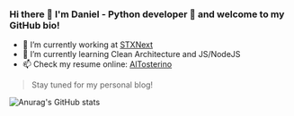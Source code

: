 ### Hi there 👋 I'm Daniel - Python developer 🐍 and welcome to my GitHub bio!

- 🔭 I’m currently working at [STXNext](https://www.stxnext.com/)
- 🌱 I’m currently learning Clean Architecture and JS/NodeJS
- 📫 Check my resume online: [AlTosterino](https://altosterino.com/)

> Stay tuned for my personal blog!
> 
![Anurag's GitHub stats](https://github-readme-stats.vercel.app/api?username=AlTosterino&count_private=true&show_icons=true&theme=dracula)

